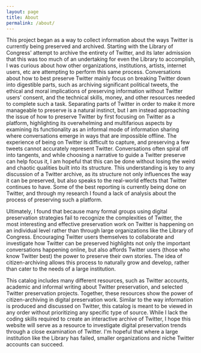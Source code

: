```yaml
---
layout: page
title: About
permalink: /about/
---
```

This project began as a way to collect information about the ways Twitter is currently being preserved and archived. Starting with the Library of Congress' attempt to archive the entirety of Twitter, and its later admission that this was too much of an undertaking for even the Library to accomplish, I was curious about how other organizations, institutions, artists, internet users, etc are attempting to perform this same process. Conversations about how to best preserve Twitter mainly focus on breaking Twitter down into digestible parts, such as archiving significant political tweets, the ethical and moral implications of preserving information without Twitter users' consent, and the technical skills, money, and other resources needed to complete such a task. Separating parts of Twitter in order to make it more manageable to preserve is a natural instinct, but I am instead approaching the issue of how to preserve Twitter by first focusing on Twitter as a platform, highlighting its overwhelming and multifarious aspects by examining its functionality as an informal mode of information sharing where conversations emerge in ways that are impossible offline. The experience of being on Twitter is difficult to capture, and preserving a few tweets cannot accurately represent Twitter. Conversations often spiral off into tangents, and while choosing a narrative to guide a Twitter preserve can help focus it, I am hopeful that this can be done without losing the weird and chaotic qualities built into its structure. This understanding is key to any discussion of a Twitter archive, as its structure not only influences the way it can be preserved, but also speaks to the real-world effects that Twitter continues to have. Some of the best reporting is currently being done on Twitter, and through my research I found a lack of analysis about the process of preserving such a platform.

Ultimately, I found that because many formal groups using digital preservation strategies fail to recognize the complexities of Twitter, the most interesting and effective preservation work on Twitter is happening on an individual level rather than through large organizations like the Library of Congress. Encouraging Twitter users themselves to collaborate and investigate how Twitter can be preserved highlights not only the important conversations happening online, but also affords Twitter users (those who know Twitter best) the power to preserve their own stories. The idea of citizen-archiving allows this process to naturally grow and develop, rather than cater to the needs of a large institution.

This catalog includes many different resources, such as Twitter accounts, academic and informal writing about Twitter preservation, and selected Twitter preservation projects. Together, these resources show the power of citizen-archiving in digital preservation work. Similar to the way information is produced and discussed on Twitter, this catalog is meant to be viewed in any order without prioritizing any specific type of source. While I lack the coding skills required to create an interactive archive of Twitter, I hope this website will serve as a resource to investigate digital preservation trends through a close examination of Twitter. I'm hopeful that where a large institution like the Library has failed, smaller organizations and niche Twitter accounts can succeed.
